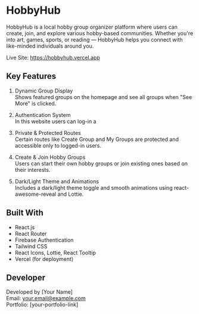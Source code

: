 # HobbyHub

HobbyHub is a local hobby group organizer platform where users can create, join, and explore various hobby-based communities. Whether you're into art, games, sports, or reading — HobbyHub helps you connect with like-minded individuals around you.

Live Site: https://hobbyhub.vercel.app

## Key Features

1. Dynamic Group Display  
   Shows featured groups on the homepage and see all groups when "See More" is clicked.

2. Authentication System  
   In this website users can log-in a

3. Private & Protected Routes  
   Certain routes like Create Group and My Groups are protected and accessible only to logged-in users.

4. Create & Join Hobby Groups  
   Users can start their own hobby groups or join existing ones based on their interests.

5. Dark/Light Theme and Animations  
   Includes a dark/light theme toggle and smooth animations using react-awesome-reveal and Lottie.

## Built With

- React.js  
- React Router  
- Firebase Authentication  
- Tailwind CSS  
- React Icons, Lottie, React Tooltip  
- Vercel (for deployment)

## Developer

Developed by [Your Name]  
Email: your.email@example.com  
Portfolio: [your-portfolio-link]
